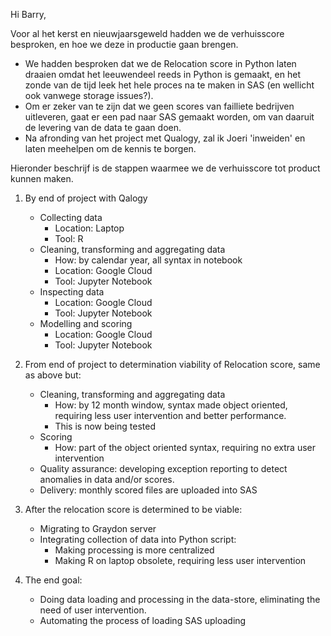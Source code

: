 Hi Barry,

Voor al het kerst en nieuwjaarsgeweld hadden we de verhuisscore besproken, en hoe we deze in productie gaan brengen. 

* We hadden besproken dat we de Relocation score in Python laten draaien omdat het leeuwendeel reeds in Python is gemaakt, en het zonde van de tijd leek het hele proces na te maken in SAS (en wellicht ook vanwege storage issues?). 
* Om er zeker van te zijn dat we geen scores van failliete bedrijven uitleveren, gaat er een pad naar SAS gemaakt worden, om van daaruit de levering van de data te gaan doen. 
* Na afronding van het project met Qualogy, zal ik Joeri 'inweiden' en laten meehelpen  om de kennis te borgen. 

Hieronder beschrijf is de stappen waarmee we de verhuisscore tot product kunnen maken.

1. By end of project with Qalogy
    * Collecting data
		- Location: Laptop 
		- Tool: R
	* Cleaning, transforming and aggregating data
	    - How: by calendar year, all syntax in notebook
	    - Location: Google Cloud 
	    - Tool: Jupyter Notebook
	* Inspecting data
	    - Location: Google Cloud 
	    - Tool: Jupyter Notebook
	* Modelling and scoring
        - Location: Google Cloud 
	    - Tool: Jupyter Notebook

2. From end of project to determination viability of Relocation score, same as above but:
    * Cleaning, transforming and aggregating data
        - How: by 12 month window, syntax made object oriented, requiring less user intervention and better performance.
        - This is now being tested
    * Scoring
        - How: part of the object oriented syntax, requiring no extra user intervention
    * Quality assurance: developing exception reporting to detect anomalies in data and/or scores.
    * Delivery: monthly scored files are uploaded into SAS

3. After the relocation score is determined to be viable:
	* Migrating to Graydon server
	* Integrating collection of data into Python script:
		- Making processing is more centralized 
		- Making R on laptop obsolete, requiring less user intervention

4. The end goal:
	* Doing data loading and processing in the data-store, eliminating the need of user intervention.
	* Automating the process of loading SAS uploading

